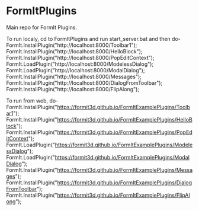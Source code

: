 # FormItPlugins
Main repo for FormIt Plugins.

To run localy, cd to FormItPlugins and run start_server.bat and then do-
FormIt.InstallPlugin("http://localhost:8000/Toolbar1");
FormIt.InstallPlugin("http://localhost:8000/HelloBlock");
FormIt.InstallPlugin("http://localhost:8000/PopEditContext");
FormIt.LoadPlugin("http://localhost:8000/ModelessDialog");
FormIt.LoadPlugin("http://localhost:8000/ModalDialog");
FormIt.InstallPlugin("http://localhost:8000/Messages");
FormIt.InstallPlugin("http://localhost:8000/DialogFromToolbar");
FormIt.InstallPlugin("http://localhost:8000/FlipAlong");

To run from web, do-
FormIt.InstallPlugin("https://formit3d.github.io/FormItExamplePlugins/Toolbar1");
FormIt.InstallPlugin("https://formit3d.github.io/FormItExamplePlugins/HelloBlock");
FormIt.InstallPlugin("https://formit3d.github.io/FormItExamplePlugins/PopEditContext");
FormIt.LoadPlugin("https://formit3d.github.io/FormItExamplePlugins/ModelessDialog");
FormIt.LoadPlugin("https://formit3d.github.io/FormItExamplePlugins/ModalDialog");
FormIt.InstallPlugin("https://formit3d.github.io/FormItExamplePlugins/Messages");
FormIt.InstallPlugin("https://formit3d.github.io/FormItExamplePlugins/DialogFromToolbar");
FormIt.InstallPlugin("https://formit3d.github.io/FormItExamplePlugins/FlipAlong");
